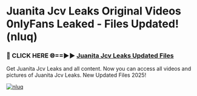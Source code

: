 # Juanita Jcv Leaks Original Videos 0nlyFans Leaked - Files Updated! (nluq)

<h3>🔴 CLICK HERE 🌐==►► <a href="https://tinyurl.com/x26r9saj" rel="nofollow">Juanita Jcv Leaks Updated Files</a></h3>

Get Juanita Jcv Leaks and all content. Now you can access all videos and pictures of Juanita Jcv Leaks. New Updated Files 2025!

[![nluq](https://i.imgur.com/LkgZPqh.gif)](https://tinyurl.com/x26r9saj)
